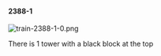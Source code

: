 #### 2388-1
![train-2388-1-0.png](https://github.com/lil-lab/nlvr/raw/master/nlvr/train/images/76/train-2388-1-0.png "train-2388-1-0.png")

There is 1 tower with a black block at the top
